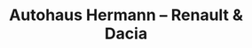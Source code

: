 ---
title: "Autohaus Hermann – Renault & Dacia"
url: /goettingen/autohaus-hermann-renault-und-dacia/
shop: Autohaus
---